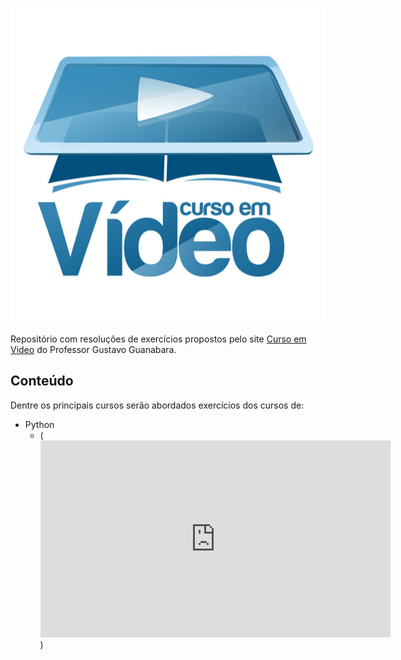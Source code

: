 ![Banner da disciplina](assets/curso-em-video.jpg)

Repositório com resoluções de exercícios propostos pelo site [Curso em Video](https://www.cursoemvideo.com/) do Professor Gustavo Guanabara.

## Conteúdo

Dentre os principais cursos serão abordados exercícios dos cursos de:

* Python
  * (<iframe width="560" height="315" src="https://www.youtube.com/embed/videoseries?list=PLHz_AreHm4dlKP6QQCekuIPky1CiwmdI6" frameborder="0" allow="autoplay; encrypted-media" allowfullscreen></iframe>)